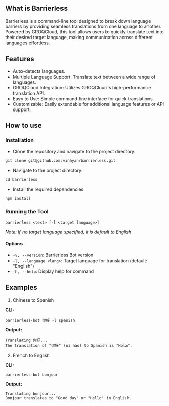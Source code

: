 ## What is Barrierless

Barrierless is a command-line tool designed to break down language barriers by providing seamless translations from one language to another. Powered by GROQCloud, this tool allows users to quickly translate text into their desired target language, making communication across different languages effortless.

## Features

- Auto-detects languages.
- Multiple Language Support: Translate text between a wide range of languages.
- GROQCloud Integration: Utilizes GROQCloud's high-performance translation API.
- Easy to Use: Simple command-line interface for quick translations.
- Customizable: Easily extendable for additional language features or API support.

## How to use

### Installation

- Clone the repository and navigate to the project directory:

```
git clone git@github.com:vinhyan/barrierless.git
```

- Navigate to the project directory:

```
cd barrierless
```

- Install the required dependencies:

```
npm install
```

### Running the Tool

```
barrierless <text> [-l <target language>]
```

_Note: If no target language specified, it is default to English_

#### Options

- `-v, --version`: Barrierless Bot version
- `-l, --language <lang>`: Target language for translation (default: "English")
- `-h, --help`: Display help for command

## Examples

1. Chinese to Spanish

**CLI:**

```
barrierless-bot 你好 -l spanish
```

**Output:**

```
Translating 你好...
The translation of "你好" (nǐ hǎo) to Spanish is "Hola".
```

2. French to English

**CLI:**

```
barrierless-bot bonjour
```

**Output:**

```
Translating bonjour...
Bonjour translates to "Good day" or "Hello" in English.
```
